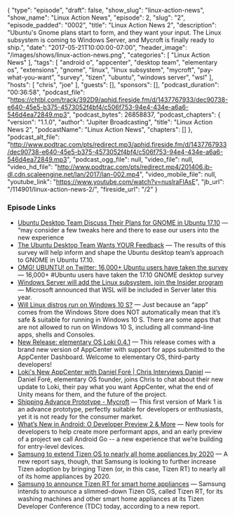 {
  "type": "episode",
  "draft": false,
  "show_slug": "linux-action-news",
  "show_name": "Linux Action News",
  "episode": 2,
  "slug": "2",
  "episode_padded": "0002",
  "title": "Linux Action News 2",
  "description": "Ubuntu's Gnome plans start to form, and they want your input. The Linux subsystem is coming to Windows Server, and Mycroft is finally ready to ship.",
  "date": "2017-05-21T10:00:00-07:00",
  "header_image": "/images/shows/linux-action-news.png",
  "categories": [
    "Linux Action News"
  ],
  "tags": [
    "android o",
    "appcenter",
    "desktop team",
    "elementary os",
    "extensions",
    "gnome",
    "linux",
    "linux subsystem",
    "mycroft",
    "pay-what-you-want",
    "survey",
    "tizen",
    "ubuntu",
    "windows server",
    "wsl"
  ],
  "hosts": [
    "chris",
    "joe"
  ],
  "guests": [],
  "sponsors": [],
  "podcast_duration": "00:36:58",
  "podcast_file": "https://chtbl.com/track/392D9/aphid.fireside.fm/d/1437767933/dec90738-e640-45e5-b375-4573052f4bf4/c506f753-94e4-434e-a6a6-546d4ea72849.mp3",
  "podcast_bytes": 26858837,
  "podcast_chapters": {
    "version": "1.1.0",
    "author": "Jupiter Broadcasting",
    "title": "Linux Action News 2",
    "podcastName": "Linux Action News",
    "chapters": []
  },
  "podcast_alt_file": "http://www.podtrac.com/pts/redirect.mp3/aphid.fireside.fm/d/1437767933/dec90738-e640-45e5-b375-4573052f4bf4/c506f753-94e4-434e-a6a6-546d4ea72849.mp3",
  "podcast_ogg_file": null,
  "video_file": null,
  "video_hd_file": "http://www.podtrac.com/pts/redirect.mp4/201406.jb-dl.cdn.scaleengine.net/lan/2017/lan-002.mp4",
  "video_mobile_file": null,
  "youtube_link": "https://www.youtube.com/watch?v=nuslraFlAsE",
  "jb_url": "/114901/linux-action-news-2/",
  "fireside_url": "/2"
}


### Episode Links

  * [Ubuntu Desktop Team Discuss Their Plans for GNOME in Ubuntu 17.10](http://www.omgubuntu.co.uk/2017/05/ubuntu-switch-to-gnome-questions-answered "Ubuntu Desktop Team Discuss Their Plans for GNOME in Ubuntu 17.10") — “may consider a few tweaks here and there to ease our users into the new experience
  * [The Ubuntu Desktop Team Wants YOUR Feedback](http://www.omgubuntu.co.uk/2017/05/ubuntu-desktop-gnome-extensions-survey-1710 "The Ubuntu Desktop Team Wants YOUR Feedback") — The results of this survey will help inform and shape the Ubuntu desktop team’s approach to GNOME in Ubuntu 17.10.
  * [OMG! UBUNTU! on Twitter: 16,000+ Ubuntu users have taken the survey](https://twitter.com/omgubuntu/status/866270178216169472 "OMG! UBUNTU! on Twitter: 16,000+ Ubuntu users have taken the survey") — 16,000+ #Ubuntu users have taken the 17.10 GNOME desktop survey
  * [Windows Server will add the Linux subsystem, join the Insider program](https://arstechnica.com/information-technology/2017/05/windows-server-will-add-the-linux-subsystem-join-the-insider-program/ "Windows Server will add the Linux subsystem, join the Insider program") — Microsoft announced that WSL will be included in Server later this year.
  * [Will Linux distros run on Windows 10 S?](https://blogs.msdn.microsoft.com/commandline/2017/05/18/will-linux-distros-run-on-windows-10-s/ "Will Linux distros run on Windows 10 S?") — Just because an “app” comes from the Windows Store does NOT automatically mean that it’s safe & suitable for running in Windows 10 S. There are some apps that are not allowed to run on Windows 10 S, including all command-line apps, shells and Consoles. 
  * [New Release: elementary OS Loki 0.4.1](https://medium.com/elementaryos/new-release-elementary-os-loki-0-4-1-2a756549ee76 "New Release: elementary OS Loki 0.4.1") — This release comes with a brand new version of AppCenter with support for apps submitted to the AppCenter Dashboard. Welcome to elementary OS, third-party developers!
  * [Loki's New AppCenter with Daniel Foré | Chris Interviews Daniel](http://www.jupiterbroadcasting.com/114796/lokis-new-appcenter/ "Loki's New AppCenter with Daniel Foré | Chris Interviews Daniel") — Daniel Foré, elementary OS founder, joins Chris to chat about their new update to Loki, their pay what you want AppCenter, what the end of Unity means for them, and the future of the project. 
  * [Shipping Advance Prototype - Mycroft](https://mycroft.ai/shipping-advance-prototype/ "Shipping Advance Prototype - Mycroft") — This first version of Mark 1 is an advance prototype, perfectly suitable for developers or enthusiasts, yet it is not ready for the consumer market.
  * [What’s New in Android: O Developer Preview 2 & More](https://android-developers.googleblog.com/2017/05/whats-new-in-android-o-developer.html "What’s New in Android: O Developer Preview 2 & More") — New tools for developers to help create more performant apps, and an early preview of a project we call Android Go -- a new experience that we’re building for entry-level devices.
  * [Samsung to extend Tizen OS to nearly all home appliances by 2020](http://www.tizenexperts.com/2017/05/samsung-to-extend-tizen-os-to-nearly-all-home-appliances-by-2020/ "Samsung to extend Tizen OS to nearly all home appliances by 2020") — A new report says, though, that Samsung is looking to further increase Tizen adoption by bringing Tizen (or, in this case, Tizen RT) to nearly all of its home appliances by 2020.
  * [Samsung to announce Tizen RT for smart home appliances](http://www.tizenexperts.com/2017/05/samsung-announce-tizen-rt-smart-home-appliances/ "Samsung to announce Tizen RT for smart home appliances") — Samsung intends to announce a slimmed-down Tizen OS, called Tizen RT, for its washing machines and other smart home appliances at its Tizen Developer Conference (TDC) today, according to a new report. 



